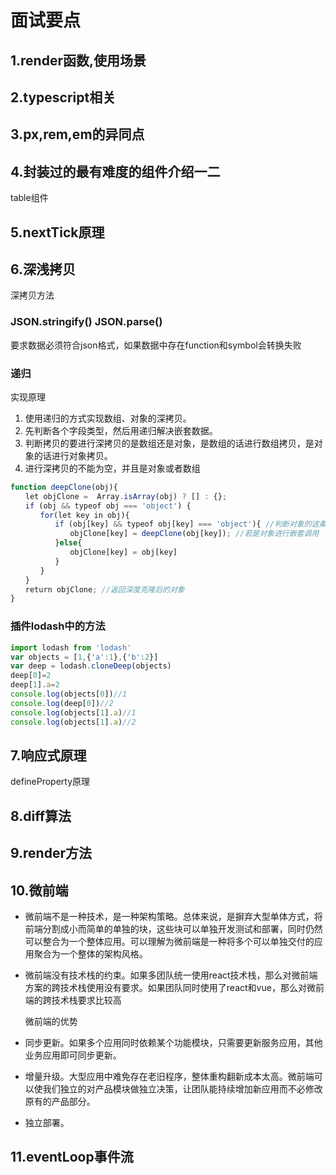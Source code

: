 # 面试要点
## 1.render函数,使用场景
## 2.typescript相关
## 3.px,rem,em的异同点
## 4.封装过的最有难度的组件介绍一二
table组件
## 5.nextTick原理


## 6.深浅拷贝
深拷贝方法
### JSON.stringify() JSON.parse()
要求数据必须符合json格式，如果数据中存在function和symbol会转换失败
### 递归
实现原理
1. 使用递归的方式实现数组、对象的深拷贝。
2. 先判断各个字段类型，然后用递归解决嵌套数据。
3. 判断拷贝的要进行深拷贝的是数组还是对象，是数组的话进行数组拷贝，是对象的话进行对象拷贝。
4. 进行深拷贝的不能为空，并且是对象或者数组
```js
function deepClone(obj){
　　let objClone =  Array.isArray(obj) ? [] : {};
　　if (obj && typeof obj === 'object') {
　　　　for(let key in obj){
　　　　　　if (obj[key] && typeof obj[key] === 'object'){ //判断对象的这条属性是否为对象
　　　　　　　　objClone[key] = deepClone(obj[key]); //若是对象进行嵌套调用
　　　　　　}else{
　　　　　　　　objClone[key] = obj[key]
　　　　　　}
　　　　}
　　}
　　return objClone; //返回深度克隆后的对象
}
```
### 插件lodash中的方法
```js
import lodash from 'lodash'
var objects = [1,{'a':1},{'b':2}]
var deep = lodash.cloneDeep(objects)
deep[0]=2
deep[1].a=2
console.log(objects[0])//1
console.log(deep[0])//2
console.log(objects[1].a)//1
console.log(objects[1].a)//2
```
## 7.响应式原理
defineProperty原理
## 8.diff算法
## 9.render方法
## 10.微前端
- 微前端不是一种技术，是一种架构策略。总体来说，是摒弃大型单体方式，将前端分割成小而简单的单独的块，这些块可以单独开发测试和部署，同时仍然可以整合为一个整体应用。可以理解为微前端是一种将多个可以单独交付的应用聚合为一个整体的架构风格。
- 微前端没有技术栈的约束。如果多团队统一使用react技术栈，那么对微前端方案的跨技术栈使用没有要求。如果团队同时使用了react和vue，那么对微前端的跨技术栈要求比较高

  微前端的优势
- 同步更新。如果多个应用同时依赖某个功能模块，只需要更新服务应用，其他业务应用即可同步更新。
- 增量升级。大型应用中难免存在老旧程序，整体重构翻新成本太高。微前端可以使我们独立的对产品模块做独立决策，让团队能持续增加新应用而不必修改原有的产品部分。
- 独立部署。
## 11.eventLoop事件流